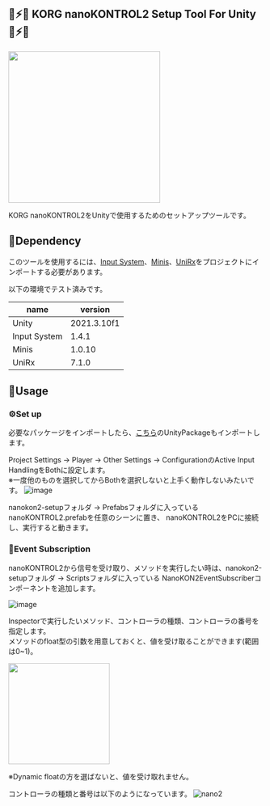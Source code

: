 💜⚡💜 KORG nanoKONTROL2 Setup Tool For Unity 💜⚡💜
-------

<img src="https://user-images.githubusercontent.com/15060080/210543288-45508b9e-0784-4f06-b6e1-e76c017e96fc.gif" width="300">

KORG nanoKONTROL2をUnityで使用するためのセットアップツールです。

📎Dependency
-------

このツールを使用するには、[Input System](https://forpro.unity3d.jp/unity_pro_tips/2021/05/20/1957/)、[Minis](https://github.com/keijiro/Minis)、[UniRx](https://assetstore.unity.com/packages/tools/integration/unirx-reactive-extensions-for-unity-17276)をプロジェクトにインポートする必要があります。

以下の環境でテスト済みです。
<table>
  <thead>
    <tr>
      <th>name</th> <th>version</th>
    </tr>
  </thead>
  <tr>
    <td> Unity </td> <td>2021.3.10f1</td>
  </tr>
  <tr>
    <td> Input System </td> <td>1.4.1</td>
  </tr>
  <tr>
    <td> Minis </td> <td>1.0.10</td>
  </tr>
  <tr>
    <td> UniRx </td> <td>7.1.0</td>
  </tr>
</table>

📘Usage
-------
### ⚙️Set up

必要なパッケージをインポートしたら、[こちら](https://github.com/W0NYV/nanokon2-setup/releases/tag/v1-0-1)のUnityPackageもインポートします。

Project Settings -> Player -> Other Settings -> ConfigurationのActive Input HandlingをBothに設定します。  
※一度他のものを選択してからBothを選択しないと上手く動作しないみたいです。
![image](https://user-images.githubusercontent.com/15060080/210549116-047e1931-5fc9-48ab-bddb-787926001dd3.png)

nanokon2-setupフォルダ -> Prefabsフォルダに入っているnanoKONTROL2.prefabを任意のシーンに置き、
nanoKONTROL2をPCに接続し、実行すると動きます。

### 📄Event Subscription

nanoKONTROL2から信号を受け取り、メソッドを実行したい時は、nanokon2-setupフォルダ -> Scriptsフォルダに入っている
NanoKON2EventSubscriberコンポーネントを追加します。

![image](https://user-images.githubusercontent.com/15060080/210551357-eff10c0b-3871-4734-9d3e-9377b5b0a237.png)

Inspectorで実行したいメソッド、コントローラの種類、コントローラの番号を指定します。  
メソッドのfloat型の引数を用意しておくと、値を受け取ることができます(範囲は0~1)。

<img src="https://user-images.githubusercontent.com/15060080/210552030-d97443f5-64f3-43a1-8375-7eee71f95e57.png" width="200">

※Dynamic floatの方を選ばないと、値を受け取れません。

コントローラの種類と番号は以下のようになっています。
![nano2](https://user-images.githubusercontent.com/15060080/210558725-2fe7d961-2586-4415-bc13-184c5a3ab4fa.png)

